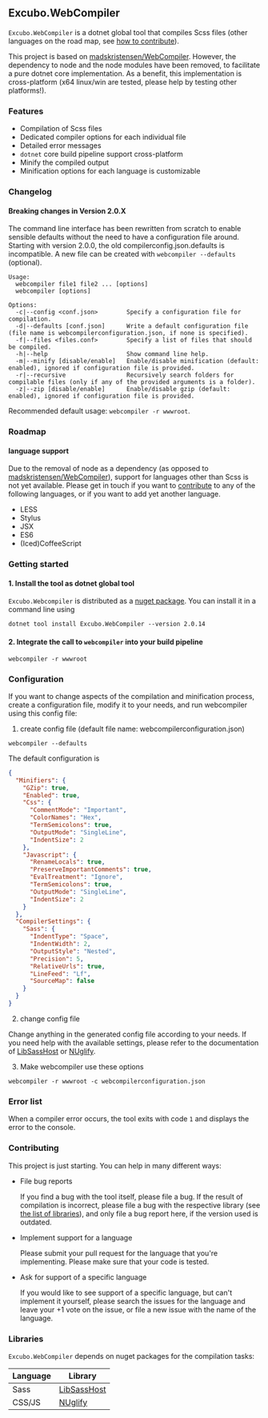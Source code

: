 ## Excubo.WebCompiler

`Excubo.WebCompiler` is a dotnet global tool that compiles Scss files (other languages on the road map, see [how to contribute](#Contributing)).

This project is based on [madskristensen/WebCompiler](https://github.com/madskristensen/WebCompiler). However, the dependency to node and the node modules have been removed, to facilitate a pure dotnet core implementation.
As a benefit, this implementation is cross-platform (x64 linux/win are tested, please help by testing other platforms!).

### Features

- Compilation of Scss files
- Dedicated compiler options for each individual file
- Detailed error messages
- `dotnet` core build pipeline support cross-platform
- Minify the compiled output
- Minification options for each language is customizable

### Changelog

#### Breaking changes in Version 2.0.X

The command line interface has been rewritten from scratch to enable sensible defaults without the need to have a configuration file around.
Starting with version 2.0.0, the old compilerconfig.json.defaults is incompatible. A new file can be created with `webcompiler --defaults` (optional).

```
Usage:
  webcompiler file1 file2 ... [options]
  webcompiler [options]

Options:
  -c|--config <conf.json>        Specify a configuration file for compilation.
  -d|--defaults [conf.json]      Write a default configuration file (file name is webcompilerconfiguration.json, if none is specified).
  -f|--files <files.conf>        Specify a list of files that should be compiled.
  -h|--help                      Show command line help.
  -m|--minify [disable/enable]   Enable/disable minification (default: enabled), ignored if configuration file is provided.
  -r|--recursive                 Recursively search folders for compilable files (only if any of the provided arguments is a folder).
  -z|--zip [disable/enable]      Enable/disable gzip (default: enabled), ignored if configuration file is provided.
```

Recommended default usage: `webcompiler -r wwwroot`.

### Roadmap

#### language support

Due to the removal of node as a dependency (as opposed to [madskristensen/WebCompiler](https://github.com/madskristensen/WebCompiler)), support for languages other than Scss is not yet available.
Please get in touch if you want to [contribute](#Contributing) to any of the following languages, or if you want to add yet another language.

- LESS
- Stylus
- JSX
- ES6
- (Iced)CoffeeScript


### Getting started

#### 1. Install the tool as dotnet global tool

`Excubo.Webcompiler` is distributed as a [nuget package](https://www.nuget.org/packages/Excubo.WebCompiler/). You can install it in a command line using

```
dotnet tool install Excubo.WebCompiler --version 2.0.14
```

#### 2. Integrate the call to `webcompiler` into your build pipeline

```
webcompiler -r wwwroot
```

### Configuration

If you want to change aspects of the compilation and minification process, create a configuration file, modify it to your needs, and run webcompiler using this config file:

1. create config file (default file name: webcompilerconfiguration.json)

```
webcompiler --defaults
```

The default configuration is
```json
{
  "Minifiers": {
    "GZip": true,
    "Enabled": true,
    "Css": {
      "CommentMode": "Important",
      "ColorNames": "Hex",
      "TermSemicolons": true,
      "OutputMode": "SingleLine",
      "IndentSize": 2
    },
    "Javascript": {
      "RenameLocals": true,
      "PreserveImportantComments": true,
      "EvalTreatment": "Ignore",
      "TermSemicolons": true,
      "OutputMode": "SingleLine",
      "IndentSize": 2
    }
  },
  "CompilerSettings": {
    "Sass": {
      "IndentType": "Space",
      "IndentWidth": 2,
      "OutputStyle": "Nested",
      "Precision": 5,
      "RelativeUrls": true,
      "LineFeed": "Lf",
      "SourceMap": false
    }
  }
}
```

2. change config file

Change anything in the generated config file according to your needs. If you need help with the available settings, please refer to the documentation of [LibSassHost](https://github.com/Taritsyn/LibSassHost) or [NUglify](https://github.com/xoofx/NUglify).

3. Make webcompiler use these options

```
webcompiler -r wwwroot -c webcompilerconfiguration.json
```

### Error list

When a compiler error occurs, the tool exits with code `1` and displays the error to the console.

### Contributing

This project is just starting. You can help in many different ways:

- File bug reports

    If you find a bug with the tool itself, please file a bug. If the result of compilation is incorrect, please file a bug with the respective library (see [the list of libraries](#libraries)), and only file a bug report here, if the version used is outdated.

- Implement support for a language

    Please submit your pull request for the language that you're implementing. Please make sure that your code is tested.

- Ask for support of a specific language

    If you would like to see support of a specific language, but can't implement it yourself, please search the issues for the language and leave your +1 vote on the issue, or file a new issue with the name of the language.

### Libraries

`Excubo.WebCompiler` depends on nuget packages for the compilation tasks:

| Language | Library |
|----------|---------|
| Sass     | [LibSassHost](https://github.com/Taritsyn/LibSassHost) |
| CSS/JS   | [NUglify](https://github.com/xoofx/NUglify) | 
